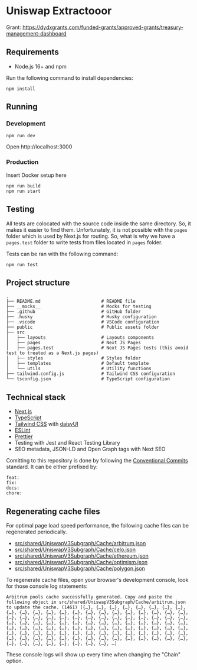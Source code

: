 # Uniswap Extractooor

Grant: https://dydxgrants.com/funded-grants/approved-grants/treasury-management-dashboard

## Requirements

- Node.js 16+ and npm

Run the following command to install dependencies:

```shell
npm install
```

## Running

### Development

```shell
npm run dev
```

Open http://localhost:3000

### Production

Insert Docker setup here

```shell
npm run build
npm run start
```

## Testing

All tests are colocated with the source code inside the same directory. So, it makes it easier to find them. Unfortunately, it is not possible with the `pages` folder which is used by Next.js for routing. So, what is why we have a `pages.test` folder to write tests from files located in `pages` folder.

Tests can be ran with the following command:

```shell
npm run test
```

## Project structure

```shell
.
├── README.md                       # README file
├── __mocks__                       # Mocks for testing
├── .github                         # GitHub folder
├── .husky                          # Husky configuration
├── .vscode                         # VSCode configuration
├── public                          # Public assets folder
├── src
│   ├── layouts                     # Layouts components
│   ├── pages                       # Next JS Pages
│   ├── pages.test                  # Next JS Pages tests (this avoid test to treated as a Next.js pages)
│   ├── styles                      # Styles folder
│   ├── templates                   # Default template
│   └── utils                       # Utility functions
├── tailwind.config.js              # Tailwind CSS configuration
└── tsconfig.json                   # TypeScript configuration
```

## Technical stack

- [Next.js](https://nextjs.org)
- [TypeScript](https://www.typescriptlang.org)
- [Tailwind CSS](https://tailwindcss.com) with [daisyUI](https://daisyui.com)
- [ESLint](https://eslint.org)
- [Prettier](https://prettier.io)
- Testing with Jest and React Testing Library
- SEO metadata, JSON-LD and Open Graph tags with Next SEO

Comitting to this repository is done by following the [Conventional Commits](https://www.conventionalcommits.org/en/v1.0.0/) standard. It can be either prefixed by:

```
feat:
fix:
docs:
chore:
```

## Regenerating cache files

For optimal page load speed performance, the following cache files can be regenerated periodically.

- [src/shared/UniswapV3Subgraph/Cache/arbitrum.json](src/shared/UniswapV3Subgraph/Cache/arbitrum.json)
- [src/shared/UniswapV3Subgraph/Cache/celo.json](src/shared/UniswapV3Subgraph/Cache/celo.json)
- [src/shared/UniswapV3Subgraph/Cache/ethereum.json](src/shared/UniswapV3Subgraph/Cache/ethereum.json)
- [src/shared/UniswapV3Subgraph/Cache/optimism.json](src/shared/UniswapV3Subgraph/Cache/optimism.json)
- [src/shared/UniswapV3Subgraph/Cache/polygon.json](src/shared/UniswapV3Subgraph/Cache/polygon.json)

To regenerate cache files, open your browser's development console, look for those console log statements:

```
Arbitrum pools cache successfully generated. Copy and paste the following object in src/shared/UniswapV3Subgraph/Cache/arbitrum.json to update the cache. (1461) [{…}, {…}, {…}, {…}, {…}, {…}, {…}, {…}, {…}, {…}, {…}, {…}, {…}, {…}, {…}, {…}, {…}, {…}, {…}, {…}, {…}, {…}, {…}, {…}, {…}, {…}, {…}, {…}, {…}, {…}, {…}, {…}, {…}, {…}, {…}, {…}, {…}, {…}, {…}, {…}, {…}, {…}, {…}, {…}, {…}, {…}, {…}, {…}, {…}, {…}, {…}, {…}, {…}, {…}, {…}, {…}, {…}, {…}, {…}, {…}, {…}, {…}, {…}, {…}, {…}, {…}, {…}, {…}, {…}, {…}, {…}, {…}, {…}, {…}, {…}, {…}, {…}, {…}, {…}, {…}, {…}, {…}, {…}, {…}, {…}, {…}, {…}, {…}, {…}, {…}, {…}, {…}, {…}, {…}, {…}, {…}, {…}, {…}, {…}, {…}, …]
```

These console logs will show up every time when changing the "Chain" option.

